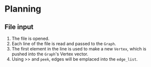# Planning

## File input
1. The file is opened.
2. Each line of the file is read and passed to the `Graph`.
3. The first element in the line is used to make a new `Vertex`,
which is pushed into the `Graph`'s Vertex vector.
4. Using >> and `peek`, edges will be emplaced into the `edge_list`.
